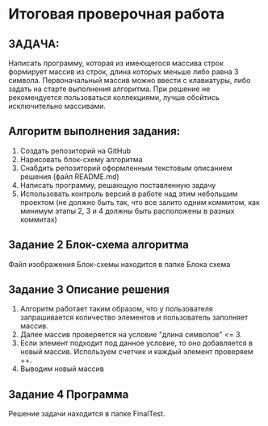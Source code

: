# Итоговая проверочная работа

## ЗАДАЧА:
Написать программу, которая из имеющегося массива строк формирует массив из строк, длина которых меньше либо равна 3 символа. Первоначальный массив можно ввести с клавиатуры, либо задать на старте выполнения алгоритма. При решение не рекомендуется пользоваться коллекциями, лучше обойтись исключительно массивами.

## Алгоритм выполнения задания:
1. Создать репозиторий на GitHub
2. Нарисовать блок-схему алгоритма
3. Снабдить репозиторий оформленным текстовым описанием решения (файл README.md)
4. Написать программу, решающую поставленную задачу
5. Использовать контроль версий в работе над этим небольшим проектом (не должно быть так, что все залито одним коммитом, как минимум этапы 2, 3 и 4 должны быть расположены в разных коммитах)

## Задание 2 Блок-схема алгоритма
Файл изображения Блок-схемы находится в папке Блока схема

## Задание 3 Описание решения
1. Алгоритм работает таким образом, что у пользователя запрашивается количество элементов и пользователь заполняет массив.
2. Далее массив проверяется на условие "длина символов" <= 3.
3. Если элемент подходит под данное условие, то оно добавляется в новый массив. Используем счетчик и каждый элемент проверяем ++.
4. Выводим новый массив

## Задание 4 Программа

Решение задачи находится в папке FinalTest.

